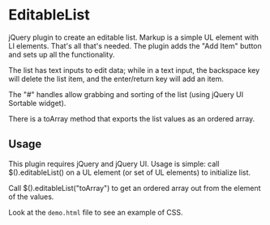 EditableList
============

jQuery plugin to create an editable list. Markup is a simple UL element with LI elements. That's all that's needed. The plugin adds the "Add Item" button and sets up all the functionality.

The list has text inputs to edit data; while in a text input, the backspace key will delete the list item, and the enter/return key will add an item.

The "#" handles allow grabbing and sorting of the list (using jQuery UI Sortable widget).

There is a toArray method that exports the list values as an ordered array.

## Usage
This plugin requires jQuery and jQuery UI. Usage is simple: call $().editableList() on a UL element (or set of UL elements) to initialize list.

Call $().editableList("toArray") to get an ordered array out from the element of the values.

Look at the `demo.html` file to see an example of CSS.
